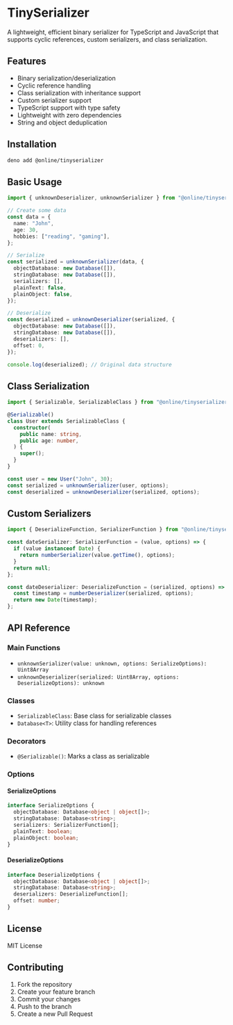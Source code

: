 # TinySerializer

A lightweight, efficient binary serializer for TypeScript and JavaScript that
supports cyclic references, custom serializers, and class serialization.

## Features

- Binary serialization/deserialization
- Cyclic reference handling
- Class serialization with inheritance support
- Custom serializer support
- TypeScript support with type safety
- Lightweight with zero dependencies
- String and object deduplication

## Installation

```bash
deno add @online/tinyserializer
```

## Basic Usage

```typescript
import { unknownDeserializer, unknownSerializer } from "@online/tinyserializer";

// Create some data
const data = {
  name: "John",
  age: 30,
  hobbies: ["reading", "gaming"],
};

// Serialize
const serialized = unknownSerializer(data, {
  objectDatabase: new Database([]),
  stringDatabase: new Database([]),
  serializers: [],
  plainText: false,
  plainObject: false,
});

// Deserialize
const deserialized = unknownDeserializer(serialized, {
  objectDatabase: new Database([]),
  stringDatabase: new Database([]),
  deserializers: [],
  offset: 0,
});

console.log(deserialized); // Original data structure
```

## Class Serialization

```typescript
import { Serializable, SerializableClass } from "@online/tinyserializer";

@Serializable()
class User extends SerializableClass {
  constructor(
    public name: string,
    public age: number,
  ) {
    super();
  }
}

const user = new User("John", 30);
const serialized = unknownSerializer(user, options);
const deserialized = unknownDeserializer(serialized, options);
```

## Custom Serializers

```typescript
import { DeserializeFunction, SerializerFunction } from "@online/tinyserializer";

const dateSerializer: SerializerFunction = (value, options) => {
  if (value instanceof Date) {
    return numberSerializer(value.getTime(), options);
  }
  return null;
};

const dateDeserializer: DeserializeFunction = (serialized, options) => {
  const timestamp = numberDeserializer(serialized, options);
  return new Date(timestamp);
};
```

## API Reference

### Main Functions

- `unknownSerializer(value: unknown, options: SerializeOptions): Uint8Array`
- `unknownDeserializer(serialized: Uint8Array, options: DeserializeOptions): unknown`

### Classes

- `SerializableClass`: Base class for serializable classes
- `Database<T>`: Utility class for handling references

### Decorators

- `@Serializable()`: Marks a class as serializable

### Options

#### SerializeOptions

```typescript
interface SerializeOptions {
  objectDatabase: Database<object | object[]>;
  stringDatabase: Database<string>;
  serializers: SerializerFunction[];
  plainText: boolean;
  plainObject: boolean;
}
```

#### DeserializeOptions

```typescript
interface DeserializeOptions {
  objectDatabase: Database<object | object[]>;
  stringDatabase: Database<string>;
  deserializers: DeserializeFunction[];
  offset: number;
}
```

## License

MIT License

## Contributing

1. Fork the repository
2. Create your feature branch
3. Commit your changes
4. Push to the branch
5. Create a new Pull Request
